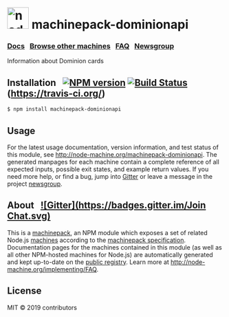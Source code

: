 <h1>
  <a href="http://node-machine.org" title="Node-Machine public registry"><img alt="node-machine logo" title="Node-Machine Project" src="http://node-machine.org/images/machine-anthropomorph-for-white-bg.png" width="50" /></a>
  machinepack-dominionapi
</h1>

### [Docs](http://node-machine.org/machinepack-dominionapi) &nbsp; [Browse other machines](http://node-machine.org/machinepacks) &nbsp;  [FAQ](http://node-machine.org/implementing/FAQ)  &nbsp;  [Newsgroup](https://groups.google.com/forum/?hl=en#!forum/node-machine)

Information about Dominion cards


## Installation &nbsp; [![NPM version](https://badge.fury.io/js/machinepack-dominionapi.svg)](http://badge.fury.io/js/machinepack-dominionapi) [![Build Status](https://travis-ci.org/ThisIsNoZaku/dominion-card-api.svg?branch=master)](https://travis-ci.org/ThisIsNoZaku/dominion-card-api)(https://travis-ci.org/)
```sh
$ npm install machinepack-dominionapi
```

## Usage

For the latest usage documentation, version information, and test status of this module, see <a href="http://node-machine.org/machinepack-dominionapi" title="Information about Dominion cards (for node.js)">http://node-machine.org/machinepack-dominionapi</a>.  The generated manpages for each machine contain a complete reference of all expected inputs, possible exit states, and example return values.  If you need more help, or find a bug, jump into [Gitter](https://gitter.im/node-machine/general) or leave a message in the project [newsgroup](https://groups.google.com/forum/?hl=en#!forum/node-machine).

## About  &nbsp; [![Gitter](https://badges.gitter.im/Join Chat.svg)](https://gitter.im/node-machine/general?utm_source=badge&utm_medium=badge&utm_campaign=pr-badge&utm_content=badge)

This is a [machinepack](http://node-machine.org/machinepacks), an NPM module which exposes a set of related Node.js [machines](http://node-machine.org/spec/machine) according to the [machinepack specification](http://node-machine.org/spec/machinepack).
Documentation pages for the machines contained in this module (as well as all other NPM-hosted machines for Node.js) are automatically generated and kept up-to-date on the <a href="http://node-machine.org" title="Public machine registry for Node.js">public registry</a>.
Learn more at <a href="http://node-machine.org/implementing/FAQ" title="Machine Project FAQ (for implementors)">http://node-machine.org/implementing/FAQ</a>.

## License

MIT &copy; 2019 contributors

